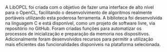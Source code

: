 A LibOPCL foi criada com o objetivo de fazer uma interface de alto nível para o OpenCL, facilitando o desenvolvimento de algoritmos realmente portáveis utilizando esta poderosa ferramenta. A biblioteca foi desenvolvida na linguagem C e está disponível, como um projeto de software livre, via repositório no GitHub. Foram criadas funções para automatizar os processos de inicialização e preparação da memoria nos dispositivos.  Adicionalmente foram desenvolvidos recursos para permitir a utilização mais eficientes das funcionalidades disponíveis na plataforma selecionada.
